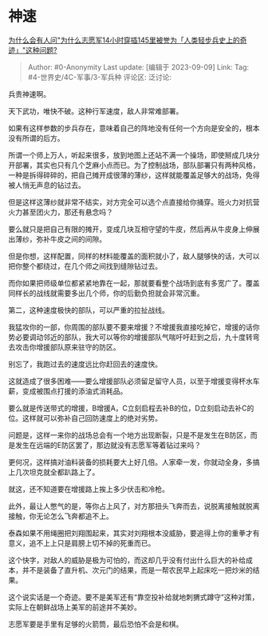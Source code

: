 # 神速
[为什么会有人问"为什么志愿军14小时穿插145里被誉为「人类轻步兵史上的奇迹」"这种问题?](https://www.zhihu.com/question/619499742/answer/3203836892)

> Author: #0-Anonymity
> Last update: [编辑于 2023-09-09]
> Link:
> Tag: #4-世界史/4C-军事/3-军兵种
> 评论区:
> 泛讨论:

兵贵神速啊。

天下武功，唯快不破。这种行军速度，敌人非常难部署。

如果有这样参数的步兵存在，意味着自己的阵地没有任何一个方向是安全的，根本没有所谓的后方。

所谓一个师上万人，听起来很多，放到地图上还站不满一个操场，即使掰成几块分开部署，其实也只有几个芝麻小点而已。为了控制战场，部队部署只有两种风格，一种是拆得碎碎的，把自己摊开成很薄的薄纱，这样就能覆盖足够大的战场，免得被人悄无声息的钻过去。

但是这样这薄纱就非常不结实，对方完全可以选个点直接给你捅穿。班火力对抗营火力甚至团火力，那还有悬念吗？

要么就只是把自己有限的摊开，变成几块互相守望的牛皮，然后再从牛皮身上伸展出薄纱，弥补牛皮之间的间隙。

但是你想，这样配置，同样的材料能覆盖的面积就小了，敌人腿够快的话，大可以把你整个都绕过，在几个师之间找到缝隙钻过去。

而你如果把师级单位都紧紧地靠在一起，那就要看整个战场到底有多宽广了。覆盖同样长的战线就需要多出几个师，你的后勤负担就会非常沉重。

第二，这种速度极快的部队，可以严重的拉扯战线。

我猛攻你的一部，你周围的部队要不要来增援？不增援我直接吃掉它，增援的话你势必要调动邻近的部队，我大可以等你的增援部队气喘吁吁赶到之后，九十度转弯去攻击你增援部队原来驻守的防区。

别忘了，我跑过去的速度远比你赶回去的速度快。

这就造成了很多困难——要么增援部队必须留足留守人员，以至于增援变得杯水车薪，变成被围点打援的添油式消耗品。

要么就是传送带式的增援，B增援A，C立刻启程去补B的位，D立刻启动去补C的位。这样就可以弥补自己回防速度上的绝对劣势。

问题是，这样一来你的战场总会有一个地方出现断裂，只是不是发生在B防区，而是发生在远端的E防区罢了，那边就没有志愿军等着钻过来吗？

更何况，这样搞对油料装备的损耗要大上好几倍。人家牵一发，你就动全身，多搞上几次坦克就全都趴路上了。

就这，还不知道要在增援路上挨上多少伏击和冷枪。

此外，最让人憋气的是，等你占上风了，对方那扭头飞奔而去，说脱离接触就脱离接触，你无论怎么飞奔都追不上。

泰森如果不用绳圈把刘翔围起来，其实对刘翔根本没威胁，要追得上你的重拳才有意义，追不上上只是肩膀上切不掉的死重而已。

这个快字，对敌人的威胁是极为可怕的，而这却几乎没有付出什么巨大的补给成本，并不是装备了直升机、次元门的结果，而是一帮农民早上起床吃一把炒米的结果。

这个说实话是一个奇迹。要不是美军还有“靠空投补给就地刺猬式蹲守”这种对策，实际上在朝鲜战场上美军的前途并不美妙。

志愿军要是手里有足够的火箭筒，最后恐怕不会是和棋。

